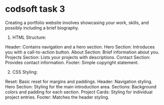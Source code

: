 # codsoft task 3
Creating a portfolio website involves showcasing your work, skills, and possibly including a brief biography. 
1. HTML Structure:

Header: Contains navigation and a hero section.
Hero Section: Introduces you with a call-to-action button.
About Section: Brief information about you.
Projects Section: Lists your projects with descriptions.
Contact Section: Provides contact information.
Footer: Simple copyright statement.

2. CSS Styling:

Reset: Basic reset for margins and paddings.
Header: Navigation styling.
Hero Section: Styling for the main introduction area.
Sections: Background colors and padding for each section.
Project Cards: Styling for individual project entries.
Footer: Matches the header styling.
